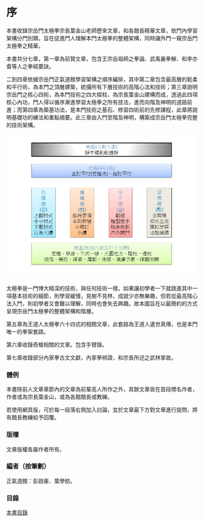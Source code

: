 # 序

本書收錄宗岳門太極拳宗長葉金山老師歷來文章，和各館長精華文章，依門內學習架構分門別類，旨在促進門人理解本門太極拳的整體架構，同時讓外門一窺宗岳門太極拳之精華。

本書共分七章，第一章為前賢文章，包含王宗岳祖師之拳論、武禹襄拳解、和李亦畬等人之拳經要訣。

二到四章依據宗岳門正氣道館學習架構之順序編排，其中第二章包含最高層的鬆柔和平行術，為本門之頂層建築，統攝所有下層技術的高階心法和技術；第三章說明宗岳門之核心四術，為本門技術之四大樑柱，為宗長葉金山建構而成，透過此四項核心內功，門人得以循序漸進學習太極拳之所有技法，進而向階及神明的道路前進；而第四章為築基功法，是本門技術之基石、修習四術前的先修課程，此章將說明基礎功的練法和重點摘要。此三章由入門至階及神明，構築成宗岳門太極拳完整的技術架構。

![宗岳門太極拳架構（正氣道館）](img/slide1.jpg)

太極拳是一門博大精深的技術，與任何技術一樣，如果讓初學者一下就跳進其中一項基本技術的細節，則學習緩慢，見樹不見林，成就少亦無樂趣，但若從最高階心法入門，則初學者又會難以理解，同時也會失去興趣。故本圖旨在以最簡約的方式呈現宗岳門太極拳的整體架構和階層。

第五章為王道人太極拳六十四式的相關文章，此套路為王道人遺世真傳，也是本門唯一的拳架套路。

第六章收錄奇槍相關的文章。包含手臂錄。

第七章收錄部分內家拳古文文獻，內家拳辨證，和宗長所述之武林掌故。


### 體例

本書除前人文章章節內的文章為前輩高人所作之外，其餘文章皆在首段標名作者，作者或為宗長葉金山，或為各館館長或教練。

若使用網頁版，可於每一段落右側加入討論，並於文章最下方對文章進行提問，將有館長教練給予回覆。


### 版權

文章版權各屬作者所有。

### 編者（按筆劃）

正氣道館：彭啟豪、葉學舫。

### 目錄

[本書目錄](SUMMARY.md)

<!-- toc -->
